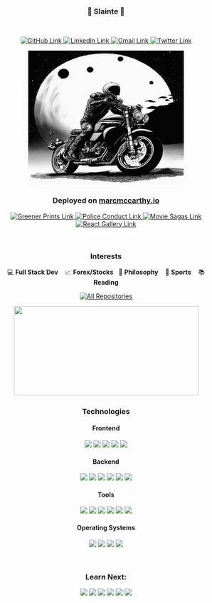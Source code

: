 <!--------------------- Introduction ---------------------->
<h3 align="center">🍺 Slainte 🍺</h3>
</br>

<!--------------------- Social Links ---------------------->
<p align="center">
  <a href="https://github.com/marc-mccarthy" target="_blank" rel="noopener noreferrer">
    <img alt="GitHub Link" title="GitHub Link" src="https://img.shields.io/badge/github-%23121011.svg?style=for-the-badge&logo=github&logoColor=white" height="23px" width="80px"/>
  </a>
  <a href="https://www.linkedin.com/in/the-marc-mccarthy" target="_blank" rel="noopener noreferrer">
    <img alt="LinkedIn Link" title="LinkedIn Link" src="https://img.shields.io/badge/linkedin-%230077B5.svg?style=for-the-badge&logo=linkedin&logoColor=white" height="23px" width="80px"/>
  </a>
  <a href="mailto:marstheory20@gmail.com" target="_blank" rel="noopener noreferrer">
    <img alt="Gmail Link" title="Gmail Link" src="https://img.shields.io/badge/Gmail-D14836?style=for-the-badge&logo=gmail&logoColor=white" height="23px" width="80px"/>
  </a>
  <a href="https://twitter.com/themarcmccarthy" target="_blank" rel="noopener noreferrer">
    <img alt="Twitter Link" title="Twitter Link" src="https://img.shields.io/badge/Twitter-%231DA1F2.svg?style=for-the-badge&logo=Twitter&logoColor=white" height="23px" width="80px"/>
  </a>
</p>

<!--------------------- Images ---------------------->
<p align="center">
  <a href="https://www.linkedin.com/in/the-marc-mccarthy" target="_blank" rel="noopener noreferrer">
    <img src="./images/mars-rider.png" height="300px" width="350px">
  </a>
</p>

<!--------------------- 🏆 Deployed Projects on my Website ---------------------->
<h3 align="center">Deployed on <a href="https://marcmccarthy.io">marcmccarthy.io</a></h3>

<p align="center">
  <a href="https://greener-footprints.marcmccarthy.io" target="_blank" rel="noopener noreferrer">
    <img alt="Greener Prints Link" title="Greener Prints Link" src="https://img.shields.io/badge/-Greener%20Prints-black?style=for-the-badge&logoColor=white" height="23px" width="80px"/>
  </a>
  <a href="https://police-conduct.marcmccarthy.io" target="_blank" rel="noopener noreferrer">
    <img alt="Police Conduct Link" title="Police Conduct Link" src="https://img.shields.io/badge/-Police%20Conduct-darkblue?style=for-the-badge&logoColor=white" height="23px" width="80px"/>
  </a>
  <a href="https://movie-sagas.marcmccarthy.io" target="_blank" rel="noopener noreferrer">
    <img alt="Movie Sagas Link" title="Movie Sagas Link" src="https://img.shields.io/badge/-Movie%20Sagas-black?style=for-the-badge&logoColor=white" height="23px" width="80px"/>
  </a>
  <a href="https://react-gallery.marcmccarthy.io" target="_blank" rel="noopener noreferrer">
    <img alt="React Gallery Link" title="React Gallery Link" src="https://img.shields.io/badge/-React%20Gallery-darkblue?style=for-the-badge&logoColor=white" height="23px" width="80px"/>
  </a>
</p>
</br>

<!--------------------- Various Interests ---------------------->
<h3 align="center">Interests</h3>

<p align="center">
  💻 <b>Full Stack Dev</b> &nbsp;&nbsp; 📈 <b>Forex/Stocks</b>  &nbsp;&nbsp;📜 <b>Philosophy</b> &nbsp;&nbsp; 🏈 <b>Sports</b> &nbsp;&nbsp; 📚 <b>Reading</b>
</p>

<!--------------------- Link to All My Repos ---------------------->
<p align="center">
  <a href="https://github.com/marc-mccarthy?tab=repositories&sort=stargazers" target="_blank" rel="noopener noreferrer">
    <img alt="All Repositories" title="All Repositories" src="https://custom-icon-badges.herokuapp.com/badge/-All%20Repos-2962FF?style=for-the-badge&logoColor=white&logo=repo" height="25px" width="90px"/>
  </a>
</p>

<!--------------------- Github Info For Tracking Progress ---------------------->
<!-- <h3 align="center">Stats</h3> -->
<p align="center">
  <!--------------------- ⏱ Streak Stats ---------------------->
  <img src="https://github-readme-streak-stats.herokuapp.com/?user=marc-mccarthy&border_radius=true&count_private=true&theme=vision-friendly-dark&custom_title=Total%20Stats:" width="415px" height="200px"/>
<p>

<!--------------------- Technologies That I Have Used ---------------------->
<h3 align="center">Technologies</h3>

<!--------------------- Frontend ---------------------->
<h4 align="center">Frontend</h4>

<p align="center">
  <img src="https://img.shields.io/badge/JavaScript-323330?style=plastic&logo=javascript&logoColor=F7DF1E" height="22px"/>
  <img src="https://img.shields.io/badge/React-20232A?style=plastic&logo=react&logoColor=61DAFB" height="22px"/>
  <img src="https://img.shields.io/badge/Redux-593D88?style=plastic&logo=redux&logoColor=white" height="22px"/>
  <img src="https://img.shields.io/badge/React_Router-CA4225?style=plastic&logo=react-router&logoColor=white" height="22px"/>
  <img src="https://img.shields.io/badge/Material_UI-0081CB?style=plastic&logo=material-ui&logoColor=white" height="22px"/>
</p>

<!--------------------- Backend ---------------------->
<h4 align="center">Backend</h4>

<p align="center">
  <img src="https://img.shields.io/badge/Node.js-339933?style=plastic&logo=nodedotjs&logoColor=white" height="22px"/>
  <img src="https://img.shields.io/badge/Express.js-000000?style=plastic&logo=express&logoColor=white" height="22px"/>
  <img src="https://img.shields.io/badge/PostgreSQL-316192?style=plastic&logo=postgresql&logoColor=white" height="22px"/>
  <img src="https://img.shields.io/badge/npm-CB3837?style=plastic&logo=npm&logoColor=white" height="22px"/>
  <img src="https://img.shields.io/badge/Heroku/Dokku-430098?style=plastic&logo=heroku&logoColor=white" height="22px"/>
  <img src="https://img.shields.io/badge/Digital_Ocean-0080FF?style=plastic&logo=DigitalOcean&logoColor=white" height="22px"/>
</p>

<!--------------------- Tools ---------------------->
<h4 align="center">Tools</h4>

<p align="center">
  <img src="https://img.shields.io/badge/VSCode-0078D4?style=plastic&logo=visual%20studio%20code&logoColor=white" height="22px"/>
  <img src="https://img.shields.io/badge/Git-E44C30?style=plastic&logo=git&logoColor=white" height="22px"/>
  <img src="https://img.shields.io/badge/Markdown-000000?style=plastic&logo=markdown&logoColor=white" height="22px"/>
  <img src="https://img.shields.io/badge/Postman-FF6C37?style=plastic&logo=Postman&logoColor=white" height="22px"/>
  <img src="https://img.shields.io/badge/Windows_Terminal-4D4D4D?style=plastic&logo=windows%20terminal&logoColor=white" height="22px"/>
  <img src="https://img.shields.io/badge/Obsidian-483699?style=plastic&logo=Obsidian&logoColor=white" height="22px"/>
<p>

<!--------------------- Operating Systems ---------------------->
<h4 align="center">Operating Systems</h4>

<p align="center">
  <img src="https://img.shields.io/badge/MacOS-000000?style=plastic&logo=apple&logoColor=white" height="22px"/>
  <img src="https://img.shields.io/badge/Windows-0078D6?style=plastic&logo=windows&logoColor=white" height="22px"/>
  <img src="https://img.shields.io/badge/Fedora-294172?style=plastic&logo=fedora&logoColor=white" height="22px"/>
  <img src="https://img.shields.io/badge/Ubuntu-E95420?style=plastic&logo=ubuntu&logoColor=white" height="22px"/>
</p>
</br>

<!--------------------- My Future Endeavors ---------------------->
<h3 align="center">Learn Next:</h3>

<p align="center">
  <img src="https://img.shields.io/badge/Docker-%230db7ed.svg?style=plastic&logo=docker&logoColor=white" height="22px"/>
  <img src="https://img.shields.io/badge/MongoDB-%234ea94b.svg?style=plastic&logo=mongodb&logoColor=white" height="22px"/>
  <img src="https://img.shields.io/badge/Jest-C21325?style=plastic&logo=jest&logoColor=white" height="22px">
  <img src="https://img.shields.io/badge/TypeScript-%23007ACC.svg?style=plastic&logo=typescript&logoColor=white" height="22px"/>
  <img src="https://img.shields.io/badge/GraphQL-E10098?style=plastic&logo=graphql&logoColor=white" height="22px"/>
  <img src="https://img.shields.io/badge/Python-3670A0?style=plastic&logo=python&logoColor=ffdd54" height="22px"/>
</p>
